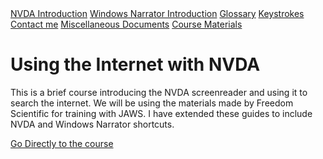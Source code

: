 <nav>
<a href="NVDA">NVDA Introduction</a>
<a href="Windows">Windows Narrator Introduction</a>
<a href="Glossary">Glossary</a>
<a href="Keystrokes">Keystrokes</a>
<a href="Contact">Contact me</a>
<a href="Documents">Miscellaneous Documents</a>
<a href="Surfs_Up/_Surfs_Up_Start_Here.htm">Course Materials</a>
</nav>

# Using the Internet with NVDA

This is a brief course introducing the NVDA screenreader and using it to search the internet. We will be using the materials made by Freedom Scientific for training with JAWS. I have extended these guides to include NVDA and Windows Narrator shortcuts.


[Go Directly to the course]()

